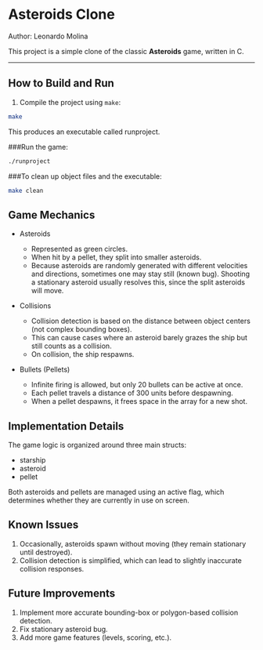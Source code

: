 # Asteroids Clone

Author: Leonardo Molina  

This project is a simple clone of the classic **Asteroids** game, written in C.  

---

## How to Build and Run
1. Compile the project using `make`:
```bash
make
```
This produces an executable called runproject.

###Run the game:
```bash
./runproject
```

###To clean up object files and the executable:
```bash
make clean
```

## Game Mechanics
- Asteroids

    - Represented as green circles.
    - When hit by a pellet, they split into smaller asteroids.
    - Because asteroids are randomly generated with different velocities and directions, sometimes one may stay still (known bug). Shooting a stationary asteroid usually resolves this, since the split asteroids will move.

- Collisions

    - Collision detection is based on the distance between object centers (not complex bounding boxes).
    - This can cause cases where an asteroid barely grazes the ship but still counts as a collision.
    - On collision, the ship respawns.

- Bullets (Pellets)
    - Infinite firing is allowed, but only 20 bullets can be active at once.
    - Each pellet travels a distance of 300 units before despawning.
    - When a pellet despawns, it frees space in the array for a new shot.

## Implementation Details
The game logic is organized around three main structs:
- starship
- asteroid
- pellet

Both asteroids and pellets are managed using an active flag, which determines whether they are currently in use on screen.

## Known Issues
1. Occasionally, asteroids spawn without moving (they remain stationary until destroyed).
2. Collision detection is simplified, which can lead to slightly inaccurate collision responses.

## Future Improvements
1. Implement more accurate bounding-box or polygon-based collision detection.
2. Fix stationary asteroid bug.
3. Add more game features (levels, scoring, etc.).